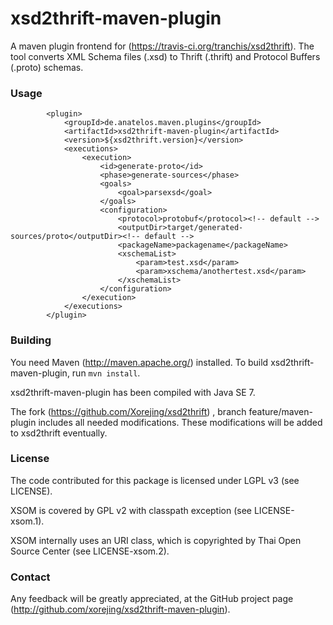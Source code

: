 # xsd2thrift-maven-plugin


A maven plugin frontend for (https://travis-ci.org/tranchis/xsd2thrift). The tool converts XML Schema files (.xsd) to Thrift (.thrift) and
Protocol Buffers (.proto) schemas.



### Usage


			<plugin>
				<groupId>de.anatelos.maven.plugins</groupId>
				<artifactId>xsd2thrift-maven-plugin</artifactId>
				<version>${xsd2thrift.version}</version>
				<executions>
					<execution>
						<id>generate-proto</id>
						<phase>generate-sources</phase>
						<goals>
							<goal>parsexsd</goal>
						</goals>
						<configuration>
							<protocol>protobuf</protocol><!-- default -->
							<outputDir>target/generated-sources/proto</outputDir><!-- default -->
							<packageName>packagename</packageName>
							<xschemaList>
								<param>test.xsd</param>
								<param>xschema/anothertest.xsd</param>
							</xschemaList>
						</configuration>
					</execution>
				</executions>
			</plugin>


### Building

You need Maven (http://maven.apache.org/) installed. To build xsd2thrift-maven-plugin, run `mvn install`.

xsd2thrift-maven-plugin has been compiled with Java SE 7.

The fork  (https://github.com/Xorejing/xsd2thrift) , branch feature/maven-plugin includes all needed modifications. These modifications will be added to xsd2thrift eventually.


### License

The code contributed for this package is licensed under LGPL v3 (see LICENSE).

XSOM is covered by GPL v2 with classpath exception (see LICENSE-xsom.1).

XSOM internally uses an URI class, which is copyrighted by Thai Open Source
Center (see LICENSE-xsom.2).

### Contact

Any feedback will be greatly appreciated, at the GitHub project page
(http://github.com/xorejing/xsd2thrift-maven-plugin).



